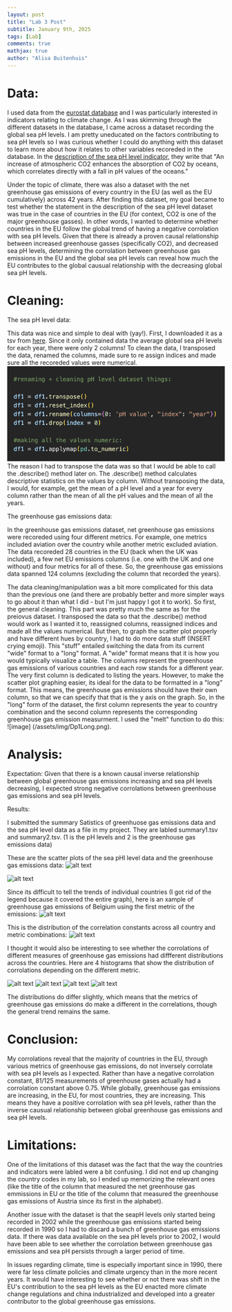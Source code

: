 ```yaml
---
layout: post
title: "Lab 3 Post"
subtitle: January 9th, 2025
tags: [Lab]
comments: true
mathjax: true
author: "Alisa Buitenhuis"
---
```

# Data: 

I used data from the [eurostat  database](https://ec.europa.eu/eurostat/data/database) and I was particularly interested in indicators relating to climate change. As I was skimming through the different datasets in the database, I came across a dataset recording the global sea pH levels. I am pretty uneducated on the factors contributing to sea pH levels so I was curious whether I could do anything with this dataset to learn more about how it relates to other variables recoreded in the database. In the [description of the sea pH level indicator](https://ec.europa.eu/eurostat/databrowser/view/sdg_14_50/default/table?lang=en&category=cli.cli_iad), they write that "An increase of atmospheric CO2 enhances the absorption of CO2 by oceans, which correlates directly with a fall in pH values of the oceans."

Under the topic of climate, there was also a dataset with the net greenhouse gas emissions of every country in the EU (as well as the EU cumulatively) across 42 years. After finding this dataset, my goal became to test whether the statement in the description of the sea pH level dataset was true in the case of countries in the EU (for context, CO2 is one of the major greenhouse gasses). In other words, I wanted to determine whether countries in the EU follow the global trend of having a negative corrolation with sea pH levels. Given that there is already a proven causal relationship between increased greenhouse gasses (specifically CO2), and decreased sea pH levels, determining the corrolation between greenhouse gas emissions in the EU and the global sea pH levels can reveal how much the EU contributes to the global causual relationship with the decreasing global sea pH levels. 

# Cleaning:

The sea pH level data:

This data was nice and simple to deal with (yay!). First, I downloaded it as a tsv from [here](https://ec.europa.eu/eurostat/databrowser/view/sdg_14_50/default/table?lang=en&category=cli.cli_iad). Since it only contained data the average global sea pH levels for each year, there were only 2 columns! To clean the data, I transposed the data, renamed the columns, made sure to re assign indices and made sure all the recoreded values were numerical. ![image](/assets/img/CleaningDp1.png) The reason I had to transpose the data was so that I would be able to call the .describe() method later on. The .describe() method calculates descriptive statistics on the values by column. Without transposing the data, I would, for example, get the mean of a pH level and a year for every column rather than the mean of all the pH values and the mean of all the years. 

The greenhouse gas emissions data:

In the greenhouse gas emissions dataset, net greenhouse gas emissions were recoreded using four different metrics. For example, one metrics included aviation over the country while another metric excluded aviation. The data recoreded 28 countries in the EU (back when the UK was included), a few net EU emissions columns (i.e. one with the UK and one without) and four metrics for all of these. So, the greenhouse gas emissions data spanned 124 columns (excluding the column that recorded the years). 

The data cleaning/manipulation was a bit more complicated for this data than the previous one (and there are probably better and more simpler ways to go about it than what I did - but I'm just happy I got it to work). So first, the general cleaning. This part was pretty much the same as for the preiovus dataset. I transposed the data so that the .describe() method would work as I wanted it to, reassigned columns, reassigned indices and made all the values numerical. But then, to graph the scatter plot properly and have different hues by country, I had to do more data stuff (INSERT crying emoji). This "stuff" entailed switching the data from its current "wide" format to a "long" format. A "wide" format means that it is how you would typically visualize a table. The columns represent the greenhouse gas emissions of various countries and each row stands for a different year. The very first column is dedicated to listing the years. However, to make the scatter plot graphing easier, its ideal for the data to be formatted in a "long" format. This means, the greenhouse gas emissions should have their own column, so that we can specify that that is the y axis on the graph. So, in the "long" form of the dataset, the first column represents the year to country combination and the second column represents the corresponding greenhouse gas emission measurment. I used the "melt" function to do this: ![image] (/assets/img/Dp1Long.png). 

# Analysis: 

Expectation: 
Given that there is a known causal inverse relationship between global greenhouse gas emissions increasing and sea pH levels decreasing, I expected strong negative corrolations between greenhouse gas emissions and sea pH levels. 


Results:

I submitted the summary Satistics of greenhuose gas emissions data and the sea pH level data as a file in my project. They are labled summary1.tsv and summary2.tsv. (1 is the pH levels and 2 is the greenhouse gas emissions data) 

These are the scatter plots of the sea pHl level data and the greenhouse gas emissions data:
![alt text](/img/image-1.png)

![alt text](/img/image.png)

Since its difficult to tell the trends of individual countries (I got rid of the legend because it covered the entire graph), here is an xample of greenhouse gas emissions of Belgium using the first metric of the emissions:
![alt text](/img/image-2.png)


This is the distribution of the correlation constants across all country and metric combinations:
![alt text](/img/image-7.png)

I thought it would also be interesting to see whether the corrolations of different measures of greenhouse gas emissions had diffferent distributions across the countries. Here are 4 histograms that show the distribution of corrolations depending on the different metric. 

![alt text](/img/image-8.png)
![alt text](/img/image-9.png)
![alt text](/img/image-10.png)
![alt text](/img/image-11.png)

The distributions do differ slightly, which means that the metrics of greenhouse gas emissions do make a different in the correlations, though the general trend remains the same. 

# Conclusion:

My corrolations reveal that the majority of countries in the EU, through various metrics of greenhouse gas emissions, do not inversely corrolate with sea pH levels as I expected. Rather than have a negative corrolation constant, 81/125 measurements of greenhouse gases actually had a corrolation constant above 0.75. While globally, greenhouse gas emissions are increasing, in the EU, for most countries, they are increasing. This means they have a positive corrolation with sea pH levels, rather than the inverse causual relationship between global greenhouse gas emissions and sea pH levels. 

# Limitations:

One of the limitations of this dataset was the fact that the way the countries and indicators were labled were a bit confusing. I did not end up changing the country codes in my lab, so I ended up memorizing the relevant ones (like the title of the column that measured the net greenhouse gas emmissions in EU or the title of the  column that measured the greenhouse gas emissions of Austria since its first in the alphabet). 

Another issue with the dataset is that the seapH levels only started being recorded in 2002 while the greenhouse gas emissions started being recorded in 1990 so I had to discard a bunch of greenhouse gas emissions data. If there was data available on the sea pH levels prior to 2002, I would have been able to see whether the corrolation between greenhouse gas emissions and sea pH persists through a larger period of time. 

In issues regarding climate, time is especially important since in 1990, there were far less climate policies and climate urgency than in the more recent years. It would have interesting to see whether or not there was shift in the EU's contribution to the sea pH levels as the EU enacted more climate change regulations and china industrialized and developed into a greater contributor to the global greenhouse gas emissions. 
